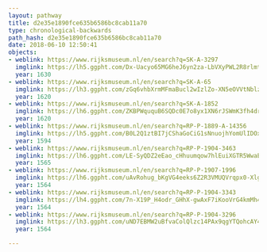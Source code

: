 ```yaml
---
layout: pathway
title: d2e35e1890fce635b6586bc8cab11a70
type: chronological-backwards
path_hash: d2e35e1890fce635b6586bc8cab11a70
date: 2018-06-10 12:50:41
objects:
- weblink: https://www.rijksmuseum.nl/en/search?q=SK-A-3297
  imglink: https://lh5.ggpht.com/Dx-Uacyo65MG6heJ6yn2za-LbVXyPWL2R8rlmt6ckXGKiu2ZLNagkIi14b8jzpNXJbIbXNrPmGaWT8TIAXrxJni9ALU=s200
  year: 1630
- weblink: https://www.rijksmuseum.nl/en/search?q=SK-A-65
  imglink: https://lh3.ggpht.com/zGq6vhbXrmMFmaBucl2wIzlZo-XN5eOVVtNblzToIPDuj7TmFvP-zUh4F1XnC9oZ-d7z0pEpPIwMzk5Of7BCM8EZUWI=s200
  year: 1620
- weblink: https://www.rijksmuseum.nl/en/search?q=SK-A-1852
  imglink: https://lh6.ggpht.com/ZKBPWququB6SQDc0E7o8yx1XN6rJSWmK3fh4drLD2lxy2ErZrUvgL9Y9VBXGP4sM8eHqrRDQi8oOP9FTbGM3YYYF3UU=s200
  year: 1620
- weblink: https://www.rijksmuseum.nl/en/search?q=RP-P-1889-A-14356
  imglink: https://lh5.ggpht.com/B0L2Q1ztBI7jCShaGoCiG1sNnuojhYomUlIDOxtUAd_BwV-t5KeGsVf5CpCwti2pQGwd_5D9GrIbdQX9gMZPz1Edp0E=s200
  year: 1594
- weblink: https://www.rijksmuseum.nl/en/search?q=RP-P-1904-3463
  imglink: https://lh6.ggpht.com/LE-SyQDZ2eEao_cHhuumqow7hlEuiXGTR5WwaEZRfFfw9uKpOtf6ilTfUyFzYnbRMYwnbEbaVKwR3LgNR5H3zgijs4A=s200
  year: 1565
- weblink: https://www.rijksmuseum.nl/en/search?q=RP-P-1907-1996
  imglink: https://lh6.ggpht.com/uAvRohug_bKgVG4eeks6Z2R3VMUQVrqpx0-XlgYoV1hEdv3M2MfdKgH5gvzCTE_ipOA67OmD7EPy7d8QEBwdDVEPPys=s200
  year: 1564
- weblink: https://www.rijksmuseum.nl/en/search?q=RP-P-1904-3343
  imglink: https://lh4.ggpht.com/7n-X19P_H4odr_GHhX-gwAxF7iKooVrG4kmMh44XUcn0lILKjF7EXIWjXfOhN8-zQ7lNrrrdqKKjo6vSuSFxutxo5rAp=s200
  year: 1564
- weblink: https://www.rijksmuseum.nl/en/search?q=RP-P-1904-3296
  imglink: https://lh3.ggpht.com/uND7EBMW2uBfvaColQlzc14PAx9qgYTQohcAY4hVde6hJ39AE4Gcy5KfoV576owKYP9P5pvAtk6B0ljATeg6bnd8rX2S=s200
  year: 1564

---
```

